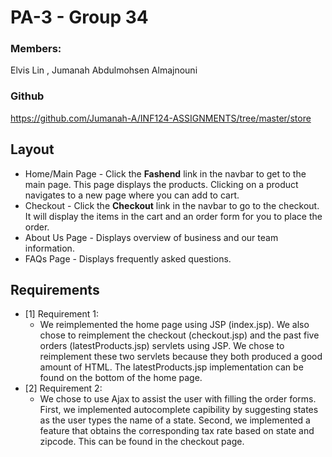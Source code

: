 # PA-3 - Group 34
### Members:
Elvis Lin ,  Jumanah Abdulmohsen Almajnouni

### Github
https://github.com/Jumanah-A/INF124-ASSIGNMENTS/tree/master/store


## Layout
- Home/Main Page - Click the **Fashend** link in the navbar to get to the main page. This page displays the products. Clicking on a product navigates to a new page where you can add to cart.
- Checkout - Click the **Checkout** link in the navbar to go to the checkout. It will display the items
in the cart and an order form for you to place the order. 
- About Us Page - Displays overview of business and our team information.
- FAQs Page - Displays frequently asked questions.

## Requirements

- [1] Requirement 1:
  - We reimplemented the home page using JSP (index.jsp). We also chose to reimplement the checkout (checkout.jsp) and the past five orders (latestProducts.jsp) servlets using JSP. We chose to reimplement these two servlets because they both produced a good amount of HTML. The latestProducts.jsp implementation can be found on the bottom of the home page. 
- [2] Requirement 2:
    - We chose to use Ajax to assist the user with filling the order forms. First, we implemented autocomplete capibility by suggesting states as the user types the name of a state. Second, we implemented a feature that obtains the corresponding tax rate based on state and zipcode. This can be found in the checkout page. 
